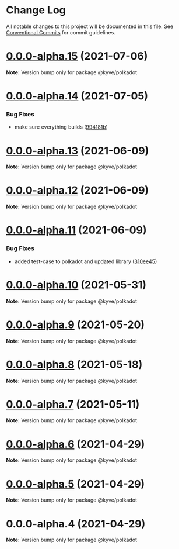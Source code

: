 # Change Log

All notable changes to this project will be documented in this file.
See [Conventional Commits](https://conventionalcommits.org) for commit guidelines.

# [0.0.0-alpha.15](https://github.com/KYVENetwork/polkadot/compare/@kyve/polkadot@0.0.0-alpha.14...@kyve/polkadot@0.0.0-alpha.15) (2021-07-06)

**Note:** Version bump only for package @kyve/polkadot





# [0.0.0-alpha.14](https://github.com/KYVENetwork/polkadot/compare/@kyve/polkadot@0.0.0-alpha.13...@kyve/polkadot@0.0.0-alpha.14) (2021-07-05)


### Bug Fixes

* make sure everything builds ([994181b](https://github.com/KYVENetwork/polkadot/commit/994181bbbc4b242c59545b29f7234f8bc0b822e4))





# [0.0.0-alpha.13](https://github.com/KYVENetwork/polkadot/compare/@kyve/polkadot@0.0.0-alpha.12...@kyve/polkadot@0.0.0-alpha.13) (2021-06-09)

**Note:** Version bump only for package @kyve/polkadot





# [0.0.0-alpha.12](https://github.com/KYVENetwork/polkadot/compare/@kyve/polkadot@0.0.0-alpha.11...@kyve/polkadot@0.0.0-alpha.12) (2021-06-09)

**Note:** Version bump only for package @kyve/polkadot





# [0.0.0-alpha.11](https://github.com/KYVENetwork/polkadot/compare/@kyve/polkadot@0.0.0-alpha.10...@kyve/polkadot@0.0.0-alpha.11) (2021-06-09)


### Bug Fixes

* added test-case to polkadot and updated library ([310ee45](https://github.com/KYVENetwork/polkadot/commit/310ee454edfe868deebffb8e12413c9b5c90b963))





# [0.0.0-alpha.10](https://github.com/KYVENetwork/polkadot/compare/@kyve/polkadot@0.0.0-alpha.9...@kyve/polkadot@0.0.0-alpha.10) (2021-05-31)

**Note:** Version bump only for package @kyve/polkadot





# [0.0.0-alpha.9](https://github.com/KYVENetwork/polkadot/compare/@kyve/polkadot@0.0.0-alpha.8...@kyve/polkadot@0.0.0-alpha.9) (2021-05-20)

**Note:** Version bump only for package @kyve/polkadot





# [0.0.0-alpha.8](https://github.com/KYVENetwork/polkadot/compare/@kyve/polkadot@0.0.0-alpha.7...@kyve/polkadot@0.0.0-alpha.8) (2021-05-18)

**Note:** Version bump only for package @kyve/polkadot





# [0.0.0-alpha.7](https://github.com/KYVENetwork/polkadot/compare/@kyve/polkadot@0.0.0-alpha.6...@kyve/polkadot@0.0.0-alpha.7) (2021-05-11)

**Note:** Version bump only for package @kyve/polkadot





# [0.0.0-alpha.6](https://github.com/KYVENetwork/polkadot/compare/@kyve/polkadot@0.0.0-alpha.5...@kyve/polkadot@0.0.0-alpha.6) (2021-04-29)

**Note:** Version bump only for package @kyve/polkadot

# [0.0.0-alpha.5](https://github.com/KYVENetwork/polkadot/compare/@kyve/polkadot@0.0.0-alpha.4...@kyve/polkadot@0.0.0-alpha.5) (2021-04-29)

**Note:** Version bump only for package @kyve/polkadot

# 0.0.0-alpha.4 (2021-04-29)

**Note:** Version bump only for package @kyve/polkadot
